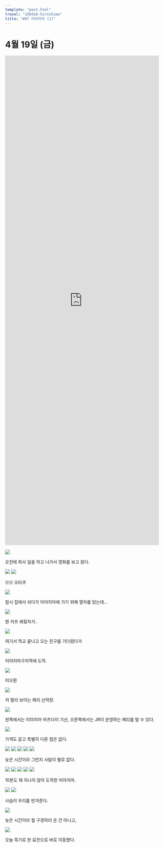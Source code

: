 ```yaml
---
template: "post.html"
travel: "190416-hiroshima"
title: "#07 미야지마 (1)"
---
```


# 4월 19일 (금)

<iframe src="https://www.google.com/maps/embed?pb=!1m18!1m12!1m3!1d52753.67486032252!2d132.27040323636197!3d34.271382769885044!2m3!1f0!2f0!3f0!3m2!1i1024!2i768!4f13.1!3m3!1m2!1s0x355ab6cf888dc919%3A0xc91f62ebee004301!2z7J207JOw7L-g7Iuc66eIIOyErA!5e0!3m2!1sko!2skr!4v1561285717982!5m2!1sko!2skr" style="width: 100%; height: 40vh" frameborder="0" allowfullscreen></iframe>

![](/190416-hiroshima/07_01.jpg)

오전에 회사 일을 하고 나가서 영화를 보고 왔다.

![](/190416-hiroshima/07_02.jpg)
![](/190416-hiroshima/07_03.jpg)

으으 오타쿠

![](/190416-hiroshima/07_04.jpg)

잠시 집에서 쉬다가 미야지마에 가기 위해 열차를 탔는데...

![](/190416-hiroshima/07_05.jpg)

뭔 카프 래핑차가..

![](/190416-hiroshima/07_06.jpg)

여기서 학교 끝나고 오는 친구를 기다렸다가

![](/190416-hiroshima/07_07.jpg)

미야지마구치역에 도착.

![](/190416-hiroshima/07_08.jpg)

미오환

![](/190416-hiroshima/07_09.jpg)

저 멀리 보이는 페리 선착장.

![](/190416-hiroshima/07_10.jpg)

왼쪽에서는 미야지마 마츠다이 기선, 오른쪽에서는 JR이 운영하는 페리를 탈 수 있다.

![](/190416-hiroshima/07_11.jpg)

가격도 같고 특별히 다른 점은 없다.

![](/190416-hiroshima/07_12.jpg)
![](/190416-hiroshima/07_13.jpg)
![](/190416-hiroshima/07_14.jpg)
![](/190416-hiroshima/07_15.jpg)
![](/190416-hiroshima/07_16.jpg)

늦은 시간이라 그런지 사람이 별로 없다.

![](/190416-hiroshima/07_17.jpg)
![](/190416-hiroshima/07_18.jpg)
![](/190416-hiroshima/07_19.jpg)
![](/190416-hiroshima/07_20.jpg)
![](/190416-hiroshima/07_21.jpg)

10분도 채 지나지 않아 도착한 미야지마.

![](/190416-hiroshima/07_22.jpg)
![](/190416-hiroshima/07_23.jpg)

사슴이 우리를 반겨준다.

![](/190416-hiroshima/07_24.jpg)

늦은 시간이라 뭘 구경하러 온 건 아니고,

![](/190416-hiroshima/07_25.jpg)

오늘 묵기로 한 료칸으로 바로 이동했다.
